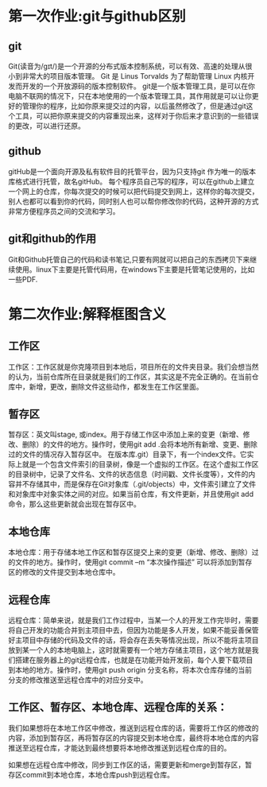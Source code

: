 ﻿# 第一次作业:git与github区别
## git
Git(读音为/gɪt/)是一个开源的分布式版本控制系统，可以有效、高速的处理从很小到非常大的项目版本管理。 Git 是 Linus Torvalds 为了帮助管理 Linux 内核开发而开发的一个开放源码的版本控制软件。
git是一个版本管理工具，是可以在你电脑不联网的情况下，只在本地使用的一个版本管理工具，其作用就是可以让你更好的管理你的程序，比如你原来提交过的内容，以后虽然修改了，但是通过git这个工具，可以把你原来提交的内容重现出来，这样对于你后来才意识到的一些错误的更改，可以进行还原。
## github
gitHub是一个面向开源及私有软件目的托管平台，因为只支持git 作为唯一的版本库格式进行托管，故名gitHub。
每个程序员自己写的程序，可以在github上建立一个网上的仓库，你每次提交的时候可以把代码提交到网上，这样你的每次提交，别人也都可以看到你的代码，同时别人也可以帮你修改你的代码，这种开源的方式非常方便程序员之间的交流和学习。
## git和github的作用
Git和Github托管自己的代码和读书笔记,只要有网就可以把自己的东西拷贝下来继续使用。linux下主要是托管代码用，在windows下主要是托管笔记使用的，比如一些PDF.

# 第二次作业:解释框图含义
## 工作区
工作区：工作区就是你克隆项目到本地后，项目所在的文件夹目录。我们会想当然的认为，当前仓库所在目录就是我们的工作区，其实这是不完全正确的。在当前仓库中，新增，更改，删除文件这些动作，都发生在工作区里面。
## 暂存区
暂存区：英文叫stage, 或index。用于存储工作区中添加上来的变更（新增、修改、删除）的文件的地方。操作时，使用git add .会将本地所有新增、变更、删除过的文件的情况存入暂存区中。
在版本库.git）目录下，有一个index文件。它实际上就是一个包含文件索引的目录树，像是一个虚拟的工作区。在这个虚拟工作区的目录树中，记录了文件名、文件的状态信息（时间戳、文件长度等），文件的内容并不存储其中，而是保存在Git对象库（.git/objects）中，文件索引建立了文件和对象库中对象实体之间的对应。如果当前仓库，有文件更新，并且使用git add 命令，那么这些更新就会出现在暂存区中。
## 本地仓库
本地仓库：用于存储本地工作区和暂存区提交上来的变更（新增、修改、删除）过的文件的地方。操作时，使用git commit –m “本次操作描述” 可以将添加到暂存区的修改的文件提交到本地仓库中。
## 远程仓库
远程仓库：简单来说，就是我们工作过程中，当某一个人的开发工作完毕时，需要将自己开发的功能合并到主项目中去，但因为功能是多人开发，如果不能妥善保管好主项目中存储的代码及文件的话，将会存在丢失等情况出现，所以不能将主项目放到某一个人的本地电脑上，这时就需要有一个地方存储主项目，这个地方就是我们搭建在服务器上的git远程仓库，也就是在功能开始开发前，每个人要下载项目到本地的地方。操作时，使用git push origin 分支名称，将本次仓库存储的当前分支的修改推送至远程仓库中的对应分支中。

## 工作区、暂存区、本地仓库、远程仓库的关系：
我们如果想将在本地工作区中修改，推送到远程仓库的话，需要将工作区的修改的内容，添加到暂存区，再将暂存区的内容提交到本地仓库，最终将本地仓库的内容推送至远程仓库，才能达到最终想要将本地修改推送到远程仓库的目的。

如果想在远程仓库中修改，同步到工作区的话，需要更新和merge到暂存区，暂存区commit到本地仓库，本地仓库push到远程仓库。
